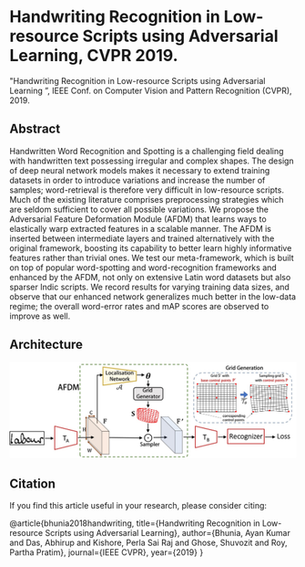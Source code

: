 # Handwriting Recognition in Low-resource Scripts using Adversarial Learning, CVPR 2019.
"Handwriting Recognition in Low-resource Scripts using Adversarial Learning ”, IEEE Conf. on Computer Vision and Pattern Recognition (CVPR), 2019.

## Abstract
Handwritten Word Recognition and Spotting is a challenging field dealing with handwritten text possessing irregular and complex shapes. The design of deep neural network models makes it necessary to extend training datasets in order to introduce variations and increase the number of samples; word-retrieval is therefore very difficult in low-resource scripts. Much of the existing literature comprises preprocessing strategies which are seldom sufficient to cover all possible variations. We propose the Adversarial Feature Deformation Module (AFDM) that learns ways to elastically warp extracted features in a scalable manner. The AFDM is inserted between intermediate layers and trained alternatively with the original framework, boosting its capability to better learn highly informative features rather than trivial ones. We test our meta-framework, which is built on top of popular word-spotting and word-recognition frameworks and enhanced by the AFDM, not only on extensive Latin word datasets but also sparser Indic scripts. We record results for varying training data sizes, and observe that our enhanced network generalizes much better in the low-data regime; the overall word-error rates and mAP scores are observed to improve as well.

## Architecture

![Architecture](Model.jpg)

## Citation

If you find this article useful in your research, please consider citing:

@article{bhunia2018handwriting,
  title={Handwriting Recognition in Low-resource Scripts using Adversarial Learning},
  author={Bhunia, Ayan Kumar and Das, Abhirup and Kishore, Perla Sai Raj and Ghose, Shuvozit and Roy, Partha Pratim},
  journal={IEEE CVPR},
  year={2019}
}

